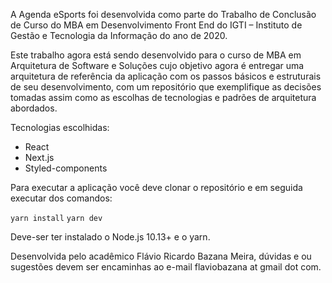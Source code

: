 A Agenda eSports foi desenvolvida como parte do Trabalho de Conclusão de Curso do MBA em Desenvolvimento Front End do IGTI – Instituto de Gestão e Tecnologia da Informação do ano de 2020.

Este trabalho agora está sendo desenvolvido para o curso de MBA em Arquitetura de Software e Soluções cujo objetivo agora é entregar uma arquitetura de referência da aplicação com os passos básicos e estruturais de seu desenvolvimento, com um repositório que exemplifique as decisões tomadas assim como as escolhas de tecnologias e padrões de arquitetura abordados.

Tecnologias escolhidas:

* React
* Next.js
* Styled-components

Para executar a aplicação você deve clonar o repositório e em seguida executar dos comandos:

`yarn install`
`yarn dev`

Deve-ser ter instalado o Node.js 10.13+ e o yarn.

Desenvolvida pelo acadêmico Flávio Ricardo Bazana Meira, dúvidas e ou sugestões devem ser encaminhas ao e-mail flaviobazana at gmail dot com.
